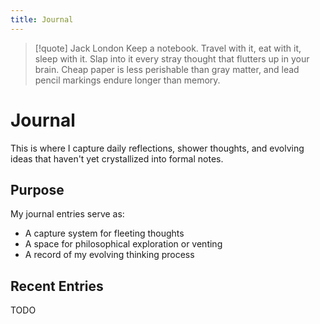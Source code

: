 ```yaml
---
title: Journal
---
```

> [!quote] Jack London
> Keep a notebook. Travel with it, eat with it, sleep with it. Slap into it every stray thought that flutters up in your brain. Cheap paper is less perishable than gray matter, and lead pencil markings endure longer than memory.

# Journal

This is where I capture daily reflections, shower thoughts, and evolving ideas that haven't yet crystallized into formal notes.

## Purpose

My journal entries serve as:

- A capture system for fleeting thoughts
- A space for philosophical exploration or venting
- A record of my evolving thinking process

## Recent Entries
TODO